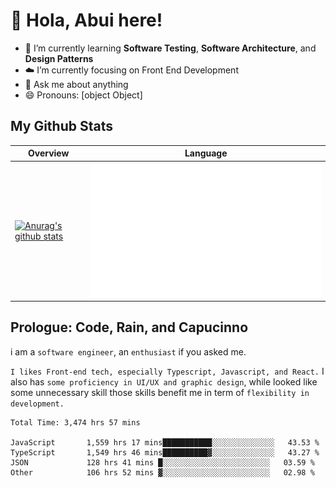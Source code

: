 # 👋 Hola, Abui here!

- 🌱 I’m currently learning **Software Testing**, **Software Architecture**, and **Design Patterns**
- ☁️ I’m currently focusing on Front End Development
- 💬 Ask me about anything
- 😄 Pronouns: [object Object]

## My Github Stats

| Overview | Language |
| --- | --- |
|[![Anurag's github stats](https://github-readme-stats.vercel.app/api?username=abui-am&count_private=true)](https://github.com/anuraghazra/github-readme-stats)|![Language](https://raw.githubusercontent.com/abui-am/stats/c6455f656dfce7acd3951e5ec5b25d72af0b2ee3/generated/languages.svg)|

## Prologue: Code, Rain, and Capucinno
i am a `software engineer`, an `enthusiast` if you asked me. 

`I likes Front-end tech, especially Typescript, Javascript, and React.` I also has `some proficiency in UI/UX and graphic design`, while looked like some unnecessary skill those skills benefit me in term of `flexibility in development.`


<!--START_SECTION:waka-->

```text
Total Time: 3,474 hrs 57 mins

JavaScript       1,559 hrs 17 mins███████████░░░░░░░░░░░░░░   43.53 %
TypeScript       1,549 hrs 46 mins██████████▓░░░░░░░░░░░░░░   43.27 %
JSON             128 hrs 41 mins █░░░░░░░░░░░░░░░░░░░░░░░░   03.59 %
Other            106 hrs 52 mins ▓░░░░░░░░░░░░░░░░░░░░░░░░   02.98 %
```

<!--END_SECTION:waka-->
